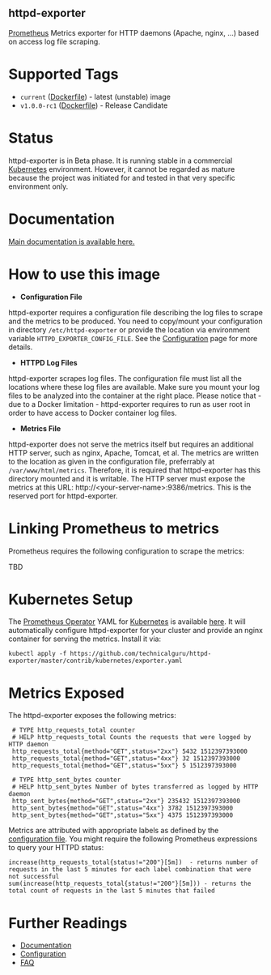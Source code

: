 ## httpd-exporter
[Prometheus](https://prometheus.io/) Metrics exporter for HTTP daemons (Apache, nginx, ...) based on access log file scraping.

# Supported Tags
* `current` ([Dockerfile](https://github.com/technicalguru/httpd-exporter/blob/master/build/Dockerfile)) - latest (unstable) image
* `v1.0.0-rc1` ([Dockerfile](https://github.com/technicalguru/httpd-exporter/blob/v1.0.0-rc1/build/Dockerfile)) - Release Candidate

# Status
httpd-exporter is in Beta phase. It is running stable in a commercial [Kubernetes](https://kubernetes.io/) environment. However, it cannot be regarded as mature because the project was initiated for and tested in that very specific environment only.

# Documentation
[Main documentation is available here.](https://github.com/technicalguru/httpd-exporter/blob/master/help/MAIN.md)

# How to use this image

* **Configuration File**

httpd-exporter requires a configuration file describing the log files to scrape and the metrics to be produced. You need to copy/mount your configuration in directory `/etc/httpd-exporter` or provide the location via environment variable `HTTPD_EXPORTER_CONFIG_FILE`. See the [Configuration](https://github.com/technicalguru/httpd-exporter/blob/master/help/CONFIGURATION.md) page for more details.

* **HTTPD Log Files**

httpd-exporter scrapes log files. The configuration file must list all the locations where these log files are available. Make sure you mount your log files to be analyzed into the container at the right place. Please notice that - due to a Docker limitation - httpd-exporter requires to run as user root in order to have access to Docker container log files.

* **Metrics File**

httpd-exporter does not serve the metrics itself but requires an additional HTTP server, such as nginx, Apache, Tomcat, et al. The metrics are written to the location as given in the configuration file, preferrably at `/var/www/html/metrics`. Therefore, it is required that httpd-exporter has this directory mounted and it is writable. The HTTP server must expose the metrics at this URL: http://&lt;your-server-name&gt;:9386/metrics. This is the reserved port for httpd-exporter.

# Linking Prometheus to metrics
Prometheus requires the following configuration to scrape the metrics:

TBD

# Kubernetes Setup
The [Prometheus Operator](https://github.com/coreos/prometheus-operator) YAML for [Kubernetes](https://kubernetes.io/) is available [here](https://github.com/technicalguru/httpd-exporter/master/contrib/kubernetes/exporter.yaml). It will automatically configure httpd-exporter for your cluster and provide an nginx container for serving the metrics. Install it via:

```
kubectl apply -f https://github.com/technicalguru/httpd-exporter/master/contrib/kubernetes/exporter.yaml
```

# Metrics Exposed
The httpd-exporter exposes the following metrics:

```
 # TYPE http_requests_total counter
 # HELP http_requests_total Counts the requests that were logged by HTTP daemon
 http_requests_total{method="GET",status="2xx"} 5432 1512397393000
 http_requests_total{method="GET",status="4xx"} 32 1512397393000
 http_requests_total{method="GET",status="5xx"} 5 1512397393000

 # TYPE http_sent_bytes counter
 # HELP http_sent_bytes Number of bytes transferred as logged by HTTP daemon
 http_sent_bytes{method="GET",status="2xx"} 235432 1512397393000
 http_sent_bytes{method="GET",status="4xx"} 3782 1512397393000
 http_sent_bytes{method="GET",status="5xx"} 4375 1512397393000
```

Metrics are attributed with appropriate labels as defined by the [configuration file](https://github.com/technicalguru/httpd-exporter/blob/master/help/CONFIGURATION.md). You might require the following Prometheus expressions to query your HTTPD status:

```
increase(http_requests_total{status!="200"}[5m])  - returns number of requests in the last 5 minutes for each label combination that were not successful
sum(increase(http_requests_total{status!="200"}[5m])) - returns the total count of requests in the last 5 minutes that failed
```

# Further Readings

* [Documentation](https://github.com/technicalguru/httpd-exporter/blob/master/help/MAIN.md)
* [Configuration](https://github.com/technicalguru/httpd-exporter/blob/master/help/CONFIGURATION.md)
* [FAQ](https://github.com/technicalguru/httpd-exporter/blob/master/help/FAQ.md)


